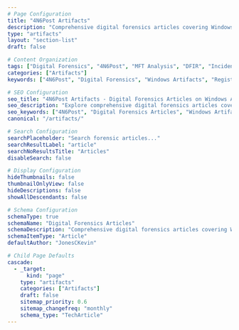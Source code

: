 ```yaml
---
# Page Configuration
title: "4N6Post Artifacts"
description: "Comprehensive digital forensics articles covering Windows forensics, registry analysis, MFT analysis, artifact examination, and DFIR techniques."
type: "artifacts"
layout: "section-list"
draft: false

# Content Organization
tags: ["Digital Forensics", "4N6Post", "MFT Analysis", "DFIR", "Incident Response", "Memory Forensics", "Log Analysis", "Malware Analysis"]
categories: ["Artifacts"]
keywords: ["4N6Post", "Digital Forensics", "Windows Artifacts", "Registry Analysis", "MFT Analysis", "DFIR", "Forensic Techniques", "Incident Response", "File System Forensics", "Memory Forensics", "Log Analysis", "Timeline Analysis", "Malware Analysis", "Data Recovery", "Forensic Tools", "Cybersecurity"]

# SEO Configuration
seo_title: "4N6Post Artifacts - Digital Forensics Articles on Windows Artifacts and DFIR Techniques"
seo_description: "Explore comprehensive digital forensics articles covering Windows artifacts, registry analysis, MFT analysis, and DFIR techniques."
seo_keywords: ["4N6Post", "Digital Forensics Articles", "Windows Artifacts", "Registry Analysis", "MFT Analysis", "DFIR Techniques", "Forensic Techniques", "Incident Response", "File System Forensics", "Memory Forensics", "Log Analysis", "Timeline Analysis", "Malware Analysis", "Data Recovery", "Forensic Tools", "Cybersecurity"]
canonical: "/artifacts/"

# Search Configuration
searchPlaceholder: "Search forensic articles..."
searchResultLabel: "article"
searchNoResultsTitle: "Articles"
disableSearch: false

# Display Configuration
hideThumbnails: false
thumbnailOnlyView: false
hideDescriptions: false
showAllDescendants: false

# Schema Configuration
schemaType: true
schemaName: "Digital Forensics Articles"
schemaDescription: "Comprehensive digital forensics articles covering Windows artifacts, registry analysis, MFT analysis, and DFIR techniques"
schemaItemType: "Article"
defaultAuthor: "JonesCKevin"

# Child Page Defaults
cascade:
  - _target:
      kind: "page"
    type: "artifacts"
    categories: ["Artifacts"]
    draft: false
    sitemap_priority: 0.6
    sitemap_changefreq: "monthly"
    schema_type: "TechArticle"
---
```

